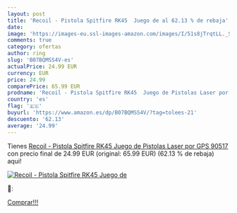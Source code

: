 ```yaml
---
layout: post
title: 'Recoil - Pistola Spitfire RK45  Juego de al 62.13 % de rebaja'
date: 
image: 'https://images-eu.ssl-images-amazon.com/images/I/51s8jTrqtLL._SL200_.jpg'
comments: true
category: ofertas
author: ring
slug: 'B07BQMSS4V-es'
actualPrice: 24.99 EUR
currency: EUR
price: 24.99
comparePrice: 65.99 EUR
prodname: 'Recoil - Pistola Spitfire RK45  Juego de Pistolas Laser por GPS   90517 '
country: 'es'
flag: '🇪🇸'
buyurl: 'https://www.amazon.es/dp/B07BQMSS4V/?tag=tolees-21'
descuento: '62.13'
average: '24.99'
---
```


Tienes [Recoil - Pistola Spitfire RK45  Juego de Pistolas Laser por GPS   90517 ](https://www.amazon.es/dp/B07BQMSS4V/?tag=tolees-21) con precio final de  24.99 EUR (original: 65.99 EUR) (62.13 %  de rebaja) aqui!

[![Recoil - Pistola Spitfire RK45  Juego de](https://images-eu.ssl-images-amazon.com/images/I/51s8jTrqtLL._SL200_.jpg)](https://www.amazon.es/dp/B07BQMSS4V/?tag=tolees-21)

🔎:


[Comprar!!!](https://www.amazon.es/dp/B07BQMSS4V/?tag=tolees-21)
